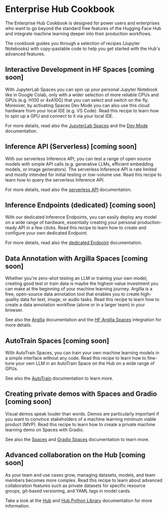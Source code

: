 # Enterprise Hub Cookbook

The Enterprise Hub Cookbook is designed for power users and enterprises who want to go beyond the standard free features of the Hugging Face Hub and integrate machine learning deeper into their production workflows. 

The cookbook guides you through a selection of recipes (Jupyter Notebooks) with copy-pastable code to help you get started with the Hub's advanced features.

<Youtube id="CPQGBn-yXJQ"/>


## Interactive Development in HF Spaces [coming soon]
With JupyterLab Spaces you can spin up your personal Jupyter Notebook like in Google Colab, only with a wider selection of more reliable CPUs and GPUs (e.g. H100 or 4xA10G) that you can select and switch on the fly. Moreover, by activating Spaces Dev Mode you can also use this cloud hardware from your local IDE (e.g. VS Code). Read this recipe to learn how to spin up a GPU and connect to it via your local IDE.

For more details, read also the [JupyterLab Spaces](https://huggingface.co/docs/hub/spaces-sdks-docker-jupyter) and the [Dev Mode](https://huggingface.co/dev-mode-explorers) documentation.


## Inference API (Serverless) [coming soon]
With our serverless Inference API, you can test a range of open source models with simple API calls (e.g. generative LLMs, efficient embedding models, or image generators). The serverless Inference API is rate limited and mostly intended for initial testing or low-volume use. Read this recipe to learn how to query the serverless Inference API.

For more details, read also the [serverless API](https://huggingface.co/docs/api-inference/index) documentation.


## Inference Endpoints (dedicated) [coming soon]

With our dedicated Inference Endpoints, you can easily deploy any model on a wide range of hardware, essentially creating your personal production-ready API in a few clicks. Read this recipe to learn how to create and configure your own dedicated Endpoint.

For more details, read also the [dedicated Endpoint](https://huggingface.co/docs/inference-endpoints/index) documentation. 


## Data Annotation with Argilla Spaces [coming soon]

Whether you're zero-shot testing an LLM or training your own model, creating good test or train data is maybe the highest-value investment you can make at the beginning of your machine learning journey. Argilla is a free, open-source data annotation tool that enables you to create high-quality data for text, image, or audio tasks. Read this recipe to learn how to create a data annotation workflow (alone or in a larger team) in your browser.

See also the [Argilla](https://docs.argilla.io/en/latest/) documentation and the [HF Argilla Spaces](https://huggingface.co/docs/hub/spaces-sdks-docker-argilla) integration for more details.


## AutoTrain Spaces [coming soon]
With AutoTrain Spaces, you can train your own machine learning models in a simple interface without any code. Read this recipe to learn how to fine-tune your own LLM in an AutoTrain Space on the Hub on a wide range of GPUs. 

See also the [AutoTrain](https://huggingface.co/docs/autotrain/index) documentation to learn more.


## Creating private demos with Spaces and Gradio [coming soon]

Visual demos speak louder than words. Demos are particularly important if you want to convince stakeholders of a machine learning minimum viable product (MVP). Read this recipe to learn how to create a private machine learning demo on Spaces with Gradio.

See also the [Spaces](https://huggingface.co/docs/hub/spaces-overview) and [Gradio Spaces](https://huggingface.co/docs/hub/spaces-sdks-gradio) documentation to learn more.


## Advanced collaboration on the Hub [coming soon]

As your team and use cases grow, managing datasets, models, and team members becomes more complex. Read this recipe to learn about advanced collaboration features such as private datasets for specific resource groups, git-based versioning, and YAML tags in model cards. 

Take a look at the [Hub](https://huggingface.co/docs/hub/index) and [Hub Python Library](https://huggingface.co/docs/huggingface_hub/index) documentation for more information.

